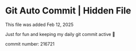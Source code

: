 # Git Auto Commit | Hidden File

This file was added Feb 12, 2025

Just for fun and keeping my daily git commit active 🤪

commit number: 216721
